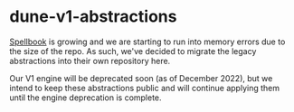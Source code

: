 # dune-v1-abstractions

[Spellbook](https://github.com/duneanalytics/spellbook) is growing and we are starting to run into memory errors due to the size of the repo. As such, we've decided to migrate the legacy abstractions into their own repository here. 

Our V1 engine will be deprecated soon (as of December 2022), but we intend to keep these abstractions public and will continue applying them until the engine deprecation is complete. 

